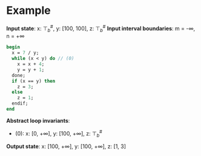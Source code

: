 # Example

**Input state**: x: $⊤_{b}^{\text{\#}}$, y: [100, 100], z: $⊤_{b}^{\text{\#}}$
**Input interval boundaries**: m = -∞, n = +∞
```pascal
begin
  x = 7 / y;
  while (x < y) do // (0)
    x = x + 4;
    y = y + 1;
  done;
  if (x == y) then
    z = 3;
  else
    z = 1;
  endif;
end
```
**Abstract loop invariants**:
- (0): x: [0, +∞], y: [100, +∞], z: $⊤_{b}^{\text{\#}}$

**Output state**: x: [100, +∞], y: [100, +∞], z: [1, 3]
